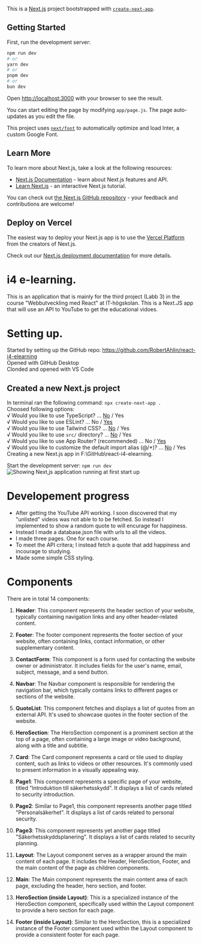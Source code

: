 This is a [Next.js](https://nextjs.org/) project bootstrapped with [`create-next-app`](https://github.com/vercel/next.js/tree/canary/packages/create-next-app).

## Getting Started

First, run the development server:

```bash
npm run dev
# or
yarn dev
# or
pnpm dev
# or
bun dev
```

Open [http://localhost:3000](http://localhost:3000) with your browser to see the result.

You can start editing the page by modifying `app/page.js`. The page auto-updates as you edit the file.

This project uses [`next/font`](https://nextjs.org/docs/basic-features/font-optimization) to automatically optimize and load Inter, a custom Google Font.

## Learn More

To learn more about Next.js, take a look at the following resources:

- [Next.js Documentation](https://nextjs.org/docs) - learn about Next.js features and API.
- [Learn Next.js](https://nextjs.org/learn) - an interactive Next.js tutorial.

You can check out [the Next.js GitHub repository](https://github.com/vercel/next.js/) - your feedback and contributions are welcome!

## Deploy on Vercel

The easiest way to deploy your Next.js app is to use the [Vercel Platform](https://vercel.com/new?utm_medium=default-template&filter=next.js&utm_source=create-next-app&utm_campaign=create-next-app-readme) from the creators of Next.js.

Check out our [Next.js deployment documentation](https://nextjs.org/docs/deployment) for more details.

# i4 e-learning.
This is an application that is mainly for the third project (Labb 3) in the course "Webbutveckling med React" at IT-högskolan.
This is a Next.JS app that will use an API to YouTube to get the educational vidoes.


# Setting up.
Started by setting up the GitHub repo:
https://github.com/RobertAhlin/react-i4-elearning  
Opened with GitHub Desktop  
Clonded and opened with VS Code

## Created a new Next.js project
In terminal ran the following command: `npx create-next-app .`  
Choosed following options:  
√ Would you like to use TypeScript? ... <u>No</u> / Yes  
√ Would you like to use ESLint? ... No / <u>Yes</u>  
√ Would you like to use Tailwind CSS? ... <u>No</u> / Yes  
√ Would you like to use `src/` directory? ... <u>No</u> / Yes  
√ Would you like to use App Router? (recommended) ... No / <u>Yes</u>  
√ Would you like to customize the default import alias (@/*)? ... <u>No</u> / Yes  
Creating a new Next.js app in F:\GitHub\react-i4-elearning.  

Start the development server: `npm run dev`  
<img src="readmefiles/nextjs-running.jpg" alt="Showing Next,js application running at first start up">

# Developement progress
* After getting the YouTube API working. I soon discovered that my "unlisted" videos was not able to to be fetched. So instead I implemented to show a random quote to will encurage for happiness.
* Instead I made a database.json file with urls to all the videos.  
* I made three pages. One for each course.
* To meet the API critera; I instead fetch a quote that add happiness and incourage to studying.
* Made some simple CSS styling.

# Components
There are in total 14 components:
1. **Header**: This component represents the header section of your website, typically containing navigation links and any other header-related content.

2. **Footer**: The footer component represents the footer section of your website, often containing links, contact information, or other supplementary content.

3. **ContactForm**: This component is a form used for contacting the website owner or administrator. It includes fields for the user's name, email, subject, message, and a send button.

4. **Navbar**: The Navbar component is responsible for rendering the navigation bar, which typically contains links to different pages or sections of the website.

5. **QuoteList**: This component fetches and displays a list of quotes from an external API. It's used to showcase quotes in the footer section of the website.

6. **HeroSection**: The HeroSection component is a prominent section at the top of a page, often containing a large image or video background, along with a title and subtitle.

7. **Card**: The Card component represents a card or tile used to display content, such as links to videos or other resources. It's commonly used to present information in a visually appealing way.

8. **Page1**: This component represents a specific page of your website, titled "Introduktion till säkerhetsskydd". It displays a list of cards related to security introduction.

9. **Page2**: Similar to Page1, this component represents another page titled "Personalsäkerhet". It displays a list of cards related to personal security.

10. **Page3**: This component represents yet another page titled "Säkerhetsskyddsplanering". It displays a list of cards related to security planning.

11. **Layout**: The Layout component serves as a wrapper around the main content of each page. It includes the Header, HeroSection, Footer, and the main content of the page as children components.

12. **Main**: The Main component represents the main content area of each page, excluding the header, hero section, and footer.

13. **HeroSection (inside Layout)**: This is a specialized instance of the HeroSection component, specifically used within the Layout component to provide a hero section for each page.

14. **Footer (inside Layout)**: Similar to the HeroSection, this is a specialized instance of the Footer component used within the Layout component to provide a consistent footer for each page.


